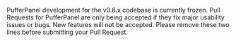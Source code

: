 PufferPanel development for the v0.8.x codebase is currently frozen. Pull Requests for PufferPanel are only being accepted if they fix major usability issues or bugs. New features will not be accepted.
Please remove these two lines before submitting your Pull Request.